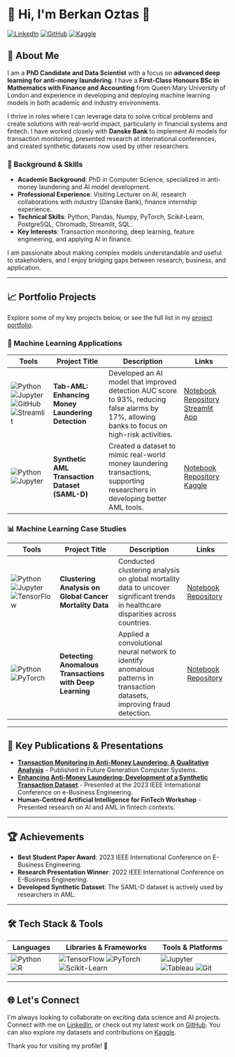 # 👋 Hi, I'm Berkan Oztas 🚀

[![LinkedIn](https://img.shields.io/badge/LinkedIn-blue?logo=linkedin)](https://linkedin.com/in/berkan-oztas) 
[![GitHub](https://img.shields.io/badge/GitHub-black?logo=github)](https://github.com/BOztasUK) 
[![Kaggle](https://img.shields.io/badge/Kaggle-blue?logo=kaggle)](https://www.kaggle.com/datasets/berkanoztas/synthetic-transaction-monitoring-dataset-aml) 

## 🌟 About Me

I am a **PhD Candidate and Data Scientist** with a focus on **advanced deep learning for anti-money laundering**. I have a **First-Class Honours BSc in Mathematics with Finance and Accounting** from Queen Mary University of London and experience in developing and deploying machine learning models in both academic and industry environments.

I thrive in roles where I can leverage data to solve critical problems and create solutions with real-world impact, particularly in financial systems and fintech. I have worked closely with **Danske Bank** to implement AI models for transaction monitoring, presented research at international conferences, and created synthetic datasets now used by other researchers.

### 🔬 Background & Skills

- **Academic Background**: PhD in Computer Science, specialized in anti-money laundering and AI model development.
- **Professional Experience**: Visiting Lecturer on AI, research collaborations with industry (Danske Bank), finance internship experience.
- **Technical Skills**: Python, Pandas, Numpy, PyTorch, Scikit-Learn, PostgreSQL, Chromadb, Streamlit, SQL.
- **Key Interests**: Transaction monitoring, deep learning, feature engineering, and applying AI in finance.

I am passionate about making complex models understandable and useful to stakeholders, and I enjoy bridging gaps between research, business, and application.

---

## 📈 Portfolio Projects

Explore some of my key projects below, or see the full list in my [project portfolio](https://github.com/BOztasUK).

### 🚀 Machine Learning Applications

| Tools | Project Title | Description | Links |
| --- | --- | --- | --- |
| ![Python](https://img.shields.io/badge/Python-blue?logo=python) ![Jupyter](https://img.shields.io/badge/Jupyter-orange?logo=jupyter) ![GitHub](https://img.shields.io/badge/GitHub-black?logo=github) ![Streamlit](https://img.shields.io/badge/Streamlit-red?logo=streamlit) | **Tab-AML: Enhancing Money Laundering Detection** | Developed an AI model that improved detection AUC score to 93%, reducing false alarms by 17%, allowing banks to focus on high-risk activities. | [Notebook](#) [Repository](#) [Streamlit App](#) |
| ![Python](https://img.shields.io/badge/Python-blue?logo=python) ![Jupyter](https://img.shields.io/badge/Jupyter-orange?logo=jupyter) | **Synthetic AML Transaction Dataset (SAML-D)** | Created a dataset to mimic real-world money laundering transactions, supporting researchers in developing better AML tools. | [Notebook](#) [Repository](#) [Kaggle](https://www.kaggle.com/datasets/berkanoztas/synthetic-transaction-monitoring-dataset-aml) |

### 📊 Machine Learning Case Studies

| Tools | Project Title | Description | Links |
| --- | --- | --- | --- |
| ![Python](https://img.shields.io/badge/Python-blue?logo=python) ![Jupyter](https://img.shields.io/badge/Jupyter-orange?logo=jupyter) ![TensorFlow](https://img.shields.io/badge/TensorFlow-orange?logo=tensorflow) | **Clustering Analysis on Global Cancer Mortality Data** | Conducted clustering analysis on global mortality data to uncover significant trends in healthcare disparities across countries. | [Notebook](#) [Repository](#) |
| ![Python](https://img.shields.io/badge/Python-blue?logo=python) ![PyTorch](https://img.shields.io/badge/PyTorch-red?logo=pytorch) | **Detecting Anomalous Transactions with Deep Learning** | Applied a convolutional neural network to identify anomalous patterns in transaction datasets, improving fraud detection. | [Notebook](#) [Repository](#) |

---

## 📜 Key Publications & Presentations

- **[Transaction Monitoring in Anti-Money Laundering: A Qualitative Analysis](https://doi.org/10.1016/j.future.2024.05.027)** - Published in Future Generation Computer Systems.
- **[Enhancing Anti-Money Laundering: Development of a Synthetic Transaction Dataset](https://doi.org/10.1109/ICEBE59045.2023.00028)** - Presented at the 2023 IEEE International Conference on e-Business Engineering.
- **Human-Centred Artificial Intelligence for FinTech Workshop** - Presented research on AI and AML in fintech contexts.

---

## 🏆 Achievements

- **Best Student Paper Award**: 2023 IEEE International Conference on E-Business Engineering.
- **Research Presentation Winner**: 2022 IEEE International Conference on E-Business Engineering.
- **Developed Synthetic Dataset**: The SAML-D dataset is actively used by researchers in AML.

---

## 🛠️ Tech Stack & Tools

| Languages | Libraries & Frameworks | Tools & Platforms |
| --- | --- | --- |
| ![Python](https://img.shields.io/badge/Python-3776AB?logo=python&logoColor=white) ![R](https://img.shields.io/badge/R-276DC3?logo=r&logoColor=white) | ![TensorFlow](https://img.shields.io/badge/TensorFlow-FF6F00?logo=tensorflow&logoColor=white) ![PyTorch](https://img.shields.io/badge/PyTorch-EE4C2C?logo=pytorch&logoColor=white) ![Scikit-Learn](https://img.shields.io/badge/Scikit--Learn-F7931E?logo=scikit-learn&logoColor=white) | ![Jupyter](https://img.shields.io/badge/Jupyter-F37626?logo=jupyter&logoColor=white) ![Tableau](https://img.shields.io/badge/Tableau-E97627?logo=tableau&logoColor=white) ![Git](https://img.shields.io/badge/Git-F05032?logo=git&logoColor=white) |

---

## 🌐 Let's Connect

I'm always looking to collaborate on exciting data science and AI projects. Connect with me on [LinkedIn](https://linkedin.com/in/berkan-oztas), or check out my latest work on [GitHub](https://github.com/BOztasUK). You can also explore my datasets and contributions on [Kaggle](https://www.kaggle.com/datasets/berkanoztas/synthetic-transaction-monitoring-dataset-aml).

Thank you for visiting my profile! 🤝
